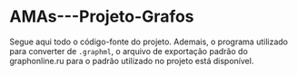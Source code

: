 # AMAs---Projeto-Grafos

Segue aqui todo o código-fonte do projeto. Ademais, o programa utilizado para converter de `.graphml`, o arquivo de exportação padrão do graphonline.ru para o padrão utilizado no projeto está disponível. 

